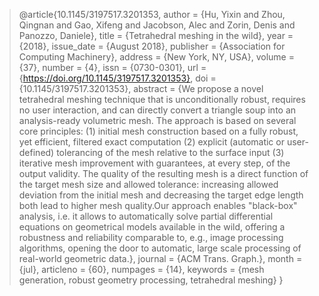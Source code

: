 >@article{10.1145/3197517.3201353,
author = {Hu, Yixin and Zhou, Qingnan and Gao, Xifeng and Jacobson, Alec and Zorin, Denis and Panozzo, Daniele},
title = {Tetrahedral meshing in the wild},
year = {2018},
issue_date = {August 2018},
publisher = {Association for Computing Machinery},
address = {New York, NY, USA},
volume = {37},
number = {4},
issn = {0730-0301},
url = {https://doi.org/10.1145/3197517.3201353},
doi = {10.1145/3197517.3201353},
abstract = {We propose a novel tetrahedral meshing technique that is unconditionally robust, requires no user interaction, and can directly convert a triangle soup into an analysis-ready volumetric mesh. The approach is based on several core principles: (1) initial mesh construction based on a fully robust, yet efficient, filtered exact computation (2) explicit (automatic or user-defined) tolerancing of the mesh relative to the surface input (3) iterative mesh improvement with guarantees, at every step, of the output validity. The quality of the resulting mesh is a direct function of the target mesh size and allowed tolerance: increasing allowed deviation from the initial mesh and decreasing the target edge length both lead to higher mesh quality.Our approach enables "black-box" analysis, i.e. it allows to automatically solve partial differential equations on geometrical models available in the wild, offering a robustness and reliability comparable to, e.g., image processing algorithms, opening the door to automatic, large scale processing of real-world geometric data.},
journal = {ACM Trans. Graph.},
month = {jul},
articleno = {60},
numpages = {14},
keywords = {mesh generation, robust geometry processing, tetrahedral meshing}
}